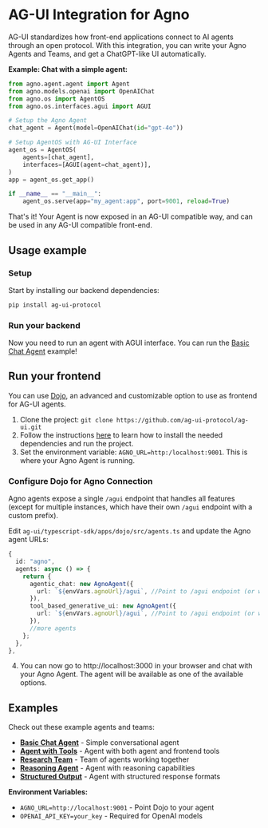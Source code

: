 # AG-UI Integration for Agno

AG-UI standardizes how front-end applications connect to AI agents through an open protocol.
With this integration, you can write your Agno Agents and Teams, and get a ChatGPT-like UI automatically.

**Example: Chat with a simple agent:**

```python my_agent.py
from agno.agent.agent import Agent
from agno.models.openai import OpenAIChat
from agno.os import AgentOS
from agno.os.interfaces.agui import AGUI

# Setup the Agno Agent
chat_agent = Agent(model=OpenAIChat(id="gpt-4o"))

# Setup AgentOS with AG-UI Interface
agent_os = AgentOS(
    agents=[chat_agent],
    interfaces=[AGUI(agent=chat_agent)],
)
app = agent_os.get_app()

if __name__ == "__main__":
    agent_os.serve(app="my_agent:app", port=9001, reload=True)
```

That's it! Your Agent is now exposed in an AG-UI compatible way, and can be used in any AG-UI compatible front-end.

## Usage example

### Setup

Start by installing our backend dependencies:

```bash
pip install ag-ui-protocol
```

### Run your backend

Now you need to run an agent with AGUI interface. You can run the [Basic Chat Agent](./basic.py) example!

## Run your frontend

You can use [Dojo](https://github.com/ag-ui-protocol/ag-ui/tree/main/typescript-sdk/apps/dojo), an advanced and customizable option to use as frontend for AG-UI agents.

1. Clone the project: `git clone https://github.com/ag-ui-protocol/ag-ui.git`
2. Follow the instructions [here](https://github.com/ag-ui-protocol/ag-ui/tree/main/typescript-sdk/apps/dojo) to learn how to install the needed dependencies and run the project.
3. Set the environment variable: `AGNO_URL=http:/localhost:9001`. This is where your Agno Agent is running.

### Configure Dojo for Agno Connection

Agno agents expose a single `/agui` endpoint that handles all features (except for multiple instances, which have their own `/agui` endpoint with a custom prefix).

Edit `ag-ui/typescript-sdk/apps/dojo/src/agents.ts` and update the Agno agent URLs:

```typescript
{
  id: "agno",
  agents: async () => {
    return {
      agentic_chat: new AgnoAgent({
        url: `${envVars.agnoUrl}/agui`, //Point to /agui endpoint (or with a custom prefix)
      }),
      tool_based_generative_ui: new AgnoAgent({
        url: `${envVars.agnoUrl}/agui`, //Point to /agui endpoint (or with a custom prefix)
      }),
      //more agents
    };
  },
},
```

4. You can now go to http://localhost:3000 in your browser and chat with your Agno Agent. The agent will be available as one of the available options.

## Examples

Check out these example agents and teams:

- **[Basic Chat Agent](./basic.py)** - Simple conversational agent
- **[Agent with Tools](./agent_with_tools.py)** - Agent with both agent and frontend tools
- **[Research Team](./research_team.py)** - Team of agents working together
- **[Reasoning Agent](./reasoning_agent.py)** - Agent with reasoning capabilities
- **[Structured Output](./structured_output.py)** - Agent with structured response formats

**Environment Variables:**
- `AGNO_URL=http://localhost:9001` - Point Dojo to your agent
- `OPENAI_API_KEY=your_key` - Required for OpenAI models
